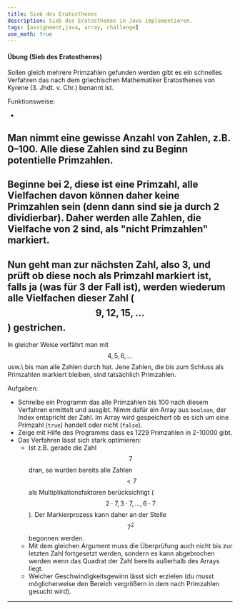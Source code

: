 ```yaml
---
title: Sieb des Eratosthenes
description: Sieb des Eratosthenes in Java implementieren. 
tags: [assignment,java, array, challenge]
use_math: true
---
```


#### **Übung (Sieb des Eratosthenes)**

Sollen gleich mehrere Primzahlen gefunden werden gibt es ein schnelles Verfahren das nach dem griechischen Mathematiker Eratosthenes von Kyrene (3. Jhdt. v. Chr.) benannt ist.

Funktionsweise:

- 
Man nimmt eine gewisse Anzahl von Zahlen, z.B. 0–100. Alle diese Zahlen sind zu Beginn potentielle Primzahlen.
- 
Beginne bei 2, diese ist eine Primzahl, alle Vielfachen davon können daher keine Primzahlen sein (denn dann sind sie ja durch 2 dividierbar). Daher werden alle Zahlen, die Vielfache von 2 sind, als "nicht Primzahlen" markiert.
- 
Nun geht man zur nächsten Zahl, also 3, und prüft ob diese noch als Primzahl markiert ist, falls ja (was für 3 der Fall ist), werden wiederum alle Vielfachen dieser Zahl ($$9, 12, 15, \ldots$$) gestrichen.
- 
In gleicher Weise verfährt man mit $$4, 5 ,6,\ldots$$ usw.\ bis man alle Zahlen durch hat. 
Jene Zahlen, die bis zum Schluss als Primzahlen markiert bleiben, sind tatsächlich Primzahlen.


Aufgaben:

- Schreibe ein Programm das alle Primzahlen bis 100 nach diesem Verfahren ermittelt und ausgibt.
Nimm dafür ein Array aus `boolean`, der Index entspricht der Zahl.
Im Array wird gespeichert ob es sich um eine Primzahl (`true`) handelt oder nicht (`false`).
- Zeige mit Hilfe des Programms dass es 1229 Primzahlen in 2-10000 gibt.
- Das Verfahren lässt sich stark optimieren:
  - Ist z.B. gerade die Zahl $$7$$ dran, so wurden bereits alle Zahlen $$<7$$ als Multiplikationsfaktoren berücksichtigt ($$2\cdot7, 3\cdot7, ..., 6\cdot7$$). Der Markierprozess kann daher an der Stelle $$7^2$$ begonnen werden. 
  - Mit dem gleichen Argument muss die Überprüfung auch nicht bis zur letzten Zahl fortgesetzt werden, sondern es kann abgebrochen werden wenn das Quadrat der Zahl bereits außerhalb des Arrays liegt.
  - Welcher Geschwindigkeitsgewinn lässt sich erzielen (du musst möglicherweise den Bereich vergrößern in dem nach Primzahlen gesucht wird).


---
